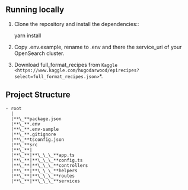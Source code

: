 ## Running locally

1. Clone the repository and install the dependencies::

   yarn install

2. Copy .env.example, rename to .env and there the service_uri of your OpenSearch cluster.

3. Download full_format_recipes from `Kaggle <https://www.kaggle.com/hugodarwood/epirecipes?select=full_format_recipes.json>`\*.

## Project Structure

```
- root
  |
  |**\_**package.json
  |**\_**.env
  |**\_**.env-sample
  |**\_**.gitignore
  |**\_**tsconfig.json
  |**\_**src
  |**\_**|
  |**\_**|**\_\_\_**app.ts
  |**\_**|**\_\_\_**config.ts
  |**\_**|**\_\_\_**controllers
  |**\_**|**\_\_\_**helpers
  |**\_**|**\_\_\_**routes
  |**\_**|**\_\_\_**services
```
